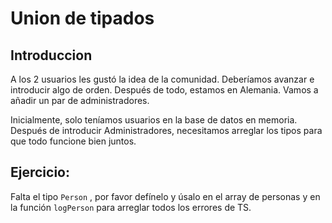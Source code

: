# Union de tipados

## Introduccion

A los 2 usuarios les gustó la idea de la comunidad. Deberíamos avanzar e introducir algo de orden. Después de todo, estamos en Alemania.
Vamos a añadir un par de administradores.

Inicialmente, solo teníamos usuarios en la base de datos en memoria. Después de introducir Administradores, necesitamos arreglar los tipos para que todo funcione bien juntos.

## Ejercicio:

Falta el tipo `Person` , por favor defínelo y úsalo en el array de personas
y en la función `logPerson` para arreglar todos los errores de TS.
